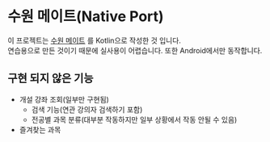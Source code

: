 # 수원 메이트(Native Port)
이 프로젝트는 [수원 메이트](https://github.com/sun30812/suwon_mate) 를 Kotlin으로 작성한 것 입니다.  
연습용으로 만든 것이기 때문에 실사용이 어렵습니다. 또한 Android에서만 동작합니다.

## 구현 되지 않은 기능
* 개설 강좌 조회(일부만 구현됨)
    * 검색 기능(연관 강의자 검색하기 포함)
    * 전공별 과목 분류(대부분 작동하지만 일부 상황에서 작동 안될 수 있음)
* 즐겨찾는 과목